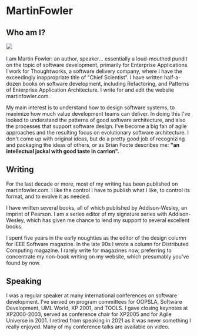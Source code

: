 # MartinFowler

<h2>Who am I?</h2>
<img src="https://upload.wikimedia.org/wikipedia/commons/thumb/e/e2/Webysther_20150414193208_-_Martin_Fowler.jpg/200px-Webysther_20150414193208_-_Martin_Fowler.jpg"> &nbsp;
<p>I am Martin Fowler: an author, speaker… essentially a loud-mouthed pundit on the
topic of software
development, primarily for Enterprise Applications. I work for Thoughtworks, a software delivery company,
where I have the exceedingly inappropriate title of "Chief Scientist". I have written half-a-dozen books on
software development, including Refactoring, and Patterns of Enterprise Application Architecture. I write
for and edit the website martinfowler.com.</p>
<p>My main interest is to understand how to design software systems, to maximize how
much value development
teams can deliver. In doing this I've looked to understand the patterns of good software architecture, and
also the processes that support software design. I've become a big fan of agile approaches and the resulting
focus on evolutionary software architecture. I don't come up with original ideas, but do a pretty good job
of recognizing and packaging the ideas of others, or as Brian Foote describes me: <b>"an intellectual jackal
with good taste in carrion".</b></p>
<h2>Writing</h2>
<p>For the last decade or more, most of my writing has been published on
martinfowler.com. I like the control I
have to publish what I like, to control its format, and to evolve it as needed. </p>
<p>I have written several books, all of which published by Addison-Wesley, an
imprint of Pearson. I am a series
editor of my signature series with Addison-Wesley, which has given me chance to lend my support to several
excellent books.</p>
<p>I spent five years in the early noughties as the editor of the design column for
IEEE Software magazine. In
the late 90s I wrote a column for Distributed Computing magazine. I rarely write for magazines now,
preferring to concentrate my non-book writing on my website, which presumably you’ve found by now.</p>
<h2>Speaking</h2>
<p>I was a regular speaker at many international conferences on software
development. I’ve served on program
committees for OOPSLA, Software Development, UML World, XP 2001, and TOOLS. I gave closing keynotes at
XP2000-2003, served as conference chair for XP2005 and for Agile Universe in 2001. I retired from speaking
in 2021 as it was never something I really enjoyed. Many of my conference talks are available on video.</p>
